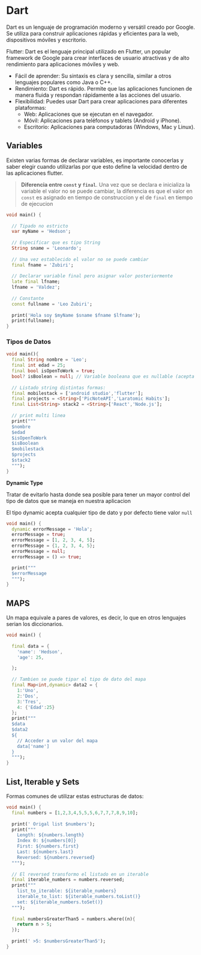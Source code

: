 # Dart

Dart es un lenguaje de programación moderno y versátil creado por Google. Se utiliza para construir aplicaciones rápidas y eficientes para la web, dispositivos móviles y escritorio.

Flutter: Dart es el lenguaje principal utilizado en Flutter, un popular framework de Google para crear interfaces de usuario atractivas y de alto rendimiento para aplicaciones móviles y web.

- Fácil de aprender: Su sintaxis es clara y sencilla, similar a otros lenguajes populares como Java o C++.
- Rendimiento: Dart es rápido. Permite que las aplicaciones funcionen de manera fluida y respondan rápidamente a las acciones del usuario.
- Flexibilidad: Puedes usar Dart para crear aplicaciones para diferentes plataformas:
    - Web: Aplicaciones que se ejecutan en el navegador.
    - Móvil: Aplicaciones para teléfonos y tablets (Android y iPhone).
    - Escritorio: Aplicaciones para computadoras (Windows, Mac y Linux).

## Variables

Existen varias formas de declarar variables, es importante conocerlas y saber elegir cuando utilizarlas por que esto define la velocidad dentro de las aplicaciones flutter.

> **Diferencia entre `const` y `final`**. Una vez que se declara e inicializa la variable el valor no se puede cambiar, la diferencia es que el valor en `const` es asignado en tiempo de construccion y el de `final` en tiempo de ejecucion

```dart
void main() {
  
  // Tipado no estricto
  var myName = 'Hedson';
  
  // Especificar que es tipo String
  String sname = 'Leonardo';
  
  // Una vez establecido el valor no se puede cambiar
  final fname = 'Zubiri';
  
  // Declarar variable final pero asignar valor posteriormente
  late final lfname;
  lfname = 'Valdez';
  
  // Constante
  const fullname = 'Leo Zubiri';
  
  print('Hola soy $myName $sname $fname $lfname');
  print(fullname);
}
```

### Tipos de Datos

```dart
void main(){
  final String nombre = 'Leo';
  final int edad = 25;
  final bool isOpenToWork = true;
  bool? isBoolean = null; // Variable booleana que es nullable (acepta nulos)
  
  // Listado string distintas formas:
  final mobilestack = ['android studio','flutter'];
  final projects = <String>['PicNoteAPI','Laratomic Habits'];
  final List<String> stack2 = <String>['React','Node.js'];
  
  // print multi linea
  print("""
  $nombre
  $edad
  $isOpenToWork
  $isBoolean
  $mobilestack
  $projects
  $stack2
  """);
}
```

**Dynamic Type**

Tratar de evitarlo hasta donde sea posible para tener un mayor control del tipo de datos que se maneja en nuestra aplicacion

El tipo dynamic acepta cualquier tipo de dato y por defecto tiene valor `null`

```dart
void main() {
  dynamic errorMessage = 'Hola';
  errorMessage = true;
  errorMessage = [1, 2, 3, 4, 5];
  errorMessage = {1, 2, 3, 4, 5};
  errorMessage = null;
  errorMessage = () => true;

  print("""
  $errorMessage
  """);
}
```

## MAPS

Un mapa equivale a pares de valores, es decir, lo que en otros lenguajes serian los diccionarios.

```dart
void main() {
  
  final data = {
    'name': 'Hedson',
    'age': 25,

  };
  
  // Tambien se puede tipar el tipo de dato del mapa
  final Map<int,dynamic> data2 = {
    1:'Uno',
    2:'Dos',
    3:'Tres',
    4: {'Edad':25}
  };  
  print("""
  $data
  $data2
  ${
    // Acceder a un valor del mapa
    data['name']
  }
  """);
}
```

## List, Iterable y Sets

Formas comunes de utilizar estas estructuras de datos:

```dart
void main() {
  final numbers = [1,2,3,4,5,5,5,6,7,7,7,8,9,10];
  
  print(' Origal list $numbers');
  print("""
    Length: ${numbers.length}
    Index 0: ${numbers[0]}
    First: ${numbers.first}
    Last: ${numbers.last}
    Reversed: ${numbers.reversed}
  """);
  
  // El reversed transformo el listado en un iterable
  final iterable_numbers = numbers.reversed;
  print("""
    list_to_iterable: ${iterable_numbers}
    iterable_to_list: ${iterable_numbers.toList()}
    set: ${iterable_numbers.toSet()}
  """);
  
  final numbersGreaterThan5 = numbers.where((n){
    return n > 5;
  });
  
  print(' >5: $numbersGreaterThan5');
}
```